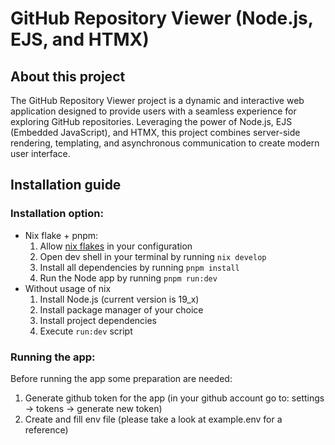 # GitHub Repository Viewer (Node.js, EJS, and HTMX)

## About this project

The GitHub Repository Viewer project is a dynamic and interactive web application designed to provide users with a seamless experience for exploring GitHub repositories.
Leveraging the power of Node.js, EJS (Embedded JavaScript), and HTMX, this project combines server-side rendering, templating, and asynchronous communication to create modern user interface.

## Installation guide

### Installation option:

- Nix flake + pnpm:
  1. Allow [nix flakes](https://nixos.wiki/wiki/Flakes) in your configuration
  2. Open dev shell in your terminal by running `nix develop`
  3. Install all dependencies by running `pnpm install`
  4. Run the Node app by running `pnpm run:dev`
- Without usage of nix
  1. Install Node.js (current version is 19_x)
  2. Install package manager of your choice
  3. Install project dependencies
  4. Execute `run:dev` script

### Running the app:

Before running the app some preparation are needed:

1. Generate github token for the app (in your github account go to: settings -> tokens -> generate new token)
2. Create and fill env file (please take a look at example.env for a reference)
